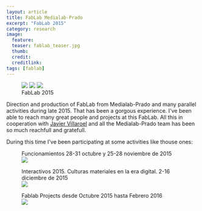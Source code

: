 ```yaml
---
layout: article
title: FabLab Medialab-Prado
excerpt: "FabLab 2015"
category: research
image: 
  feature:
  teaser: fablab_teaser.jpg
  thumb:
  credit: 
  creditlink: 
tags: [fablab]
---
```


<figure class="third">
	<img src="https://c1.staticflickr.com/1/632/23557781796_4d6be932b2_z.jpg">
	<img src="https://c2.staticflickr.com/2/1648/23806677649_d7fe933034_z.jpg">
	<img src="https://c2.staticflickr.com/2/1683/24091910131_6ddfd98ab1_z.jpg">
	<figcaption>FabLab 2015</figcaption>
</figure>

Direction and production of FabLab from Medialab-Prado and many parallel activities during late 2015. That has been a gorgous experience. I've been able to reach many great people and projects at this FabLab. All this in cooperation with [Javier Villaroel](http://javiervlab.github.io/) and all the Medialab-Prado team has been so much reachfull and gratefull.

During this time I've been participating at some activities like thouse ones:

<figure class="one">
	<figcaption>Funcionamientos 28-31 octubre y 25-28 noviembre de 2015
	</figcaption>
	<img src="https://c2.staticflickr.com/6/5798/23108044659_53cb752be1_z.jpg">
</figure>

<figure class="one">
	<figcaption>Interactivos 2015. Culturas materiales en la era digital. 2-16 diciembre de 2015</figcaption>
	<img src="https://c1.staticflickr.com/1/750/23706866281_3d128d3ed6_z.jpg">
</figure>

<figure class="one">
	<figcaption>Fablab Projects desde Octubre 2015 hasta Febrero 2016</figcaption>
	<img src="https://c2.staticflickr.com/6/5749/23501383791_96b1a7235a.jpg">
</figure>


